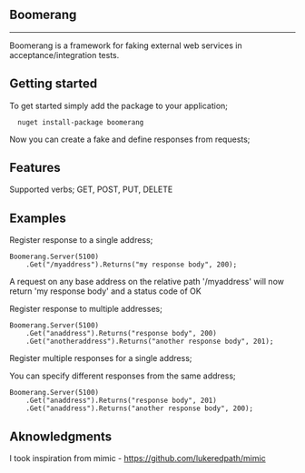 Boomerang
---------
---------

Boomerang is a framework for faking external web services in acceptance/integration tests.  

Getting started
---------------
To get started simply add the package to your application;

      nuget install-package boomerang

Now you can create a fake and define responses from requests;

Features
--------
Supported verbs; GET, POST, PUT, DELETE


Examples
--------

Register response to a single address;

    Boomerang.Server(5100)
		.Get("/myaddress").Returns("my response body", 200);

A request on any base address on the relative path '/myaddress' will now return 'my response body' and a status code of OK

Register response to multiple addresses;

    Boomerang.Server(5100)
		.Get("anaddress").Returns("response body", 200)
		.Get("anotheraddress").Returns("another response body", 201);

Register multiple responses for a single address;

You can specify different responses from the same address;

    Boomerang.Server(5100)
		.Get("anaddress").Returns("response body", 201)
		.Get("anaddress").Returns("another response body", 200);


Aknowledgments
--------------
I took inspiration from mimic - https://github.com/lukeredpath/mimic

